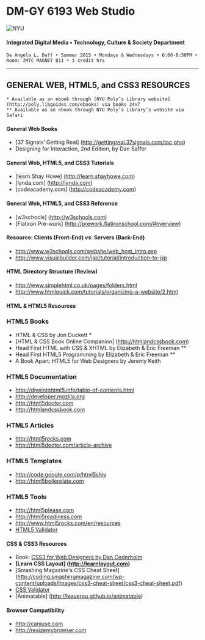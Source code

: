 # DM-GY 6193 Web Studio

![NYU](http://ws2.polishedsolid.com/de/nyu_soe_logo.png)
#### Integrated Digital Media • Technology, Culture & Society Department

    De Angela L. Duff • Summer 2015 • Mondays & Wednesdays • 6:00-8:50PM • Room: 2MTC MAGNET 811 • 3 credit hrs

---

##  GENERAL WEB, HTML5, and CSS3 RESOURCES


    * Available as an ebook through [NYU Poly’s Library website](http://poly.libguides.com/ebooks) via books 24x7
    ** Available as an ebook through NYU Poly’s Library’s website via Safari

#### General Web Books
* [37 Signals’ Getting Real] (http://gettingreal.37signals.com/toc.php)
* Designing for Interaction, 2nd Edition, by Dan Saffer

#### General Web, HTML5, and CSS3 Tutorials
* [learn Shay Howe] (http://learn.shayhowe.com)
* [lynda.com] (http://lynda.com)
* [codeacademy.com] (http://codeacademy.com)

#### General Web, HTML5, and CSS3 Reference
* [w3schools] (http://w3schools.com)
* [Flatiron Pre-work] (http://prework.flatironschool.com/#overview)

#### Resource: Clients (Front-End) vs. Servers (Back-End)
* http://www.w3schools.com/website/web_host_intro.asp
* http://www.visualbuilder.com/jsp/tutorial/introduction-to-jsp 

#### HTML Directory Structure (Review)
* http://www.simplehtml.co.uk/pages/folders.html
* http://www.htmlquick.com/tutorials/organizing-a-website/2.html

#### HTML & HTML5 Resources

### HTML5 Books
* HTML & CSS by Jon Duckett * 
* [HTML & CSS Book Online Companion] (http://htmlandcssbook.com)
* Head First HTML with CSS & XHTML by Elizabeth & Eric Freeman **
* Head First HTML5 Programming by Elizabeth & Eric Freeman **
* A Book Apart: HTML5 for Web Designers by Jeremy Keith 

### HTML5 Documentation
* http://diveintohtml5.info/table-of-contents.html
* http://developer.mozilla.org
* http://html5doctor.com
* http://htmlandcssbook.com 

### HTML5 Articles
* http://html5rocks.com
* http://html5doctor.com/article-archive 

### HTML5 Templates
* http://code.google.com/p/html5shiv
* http://html5boilerplate.com 

### HTML5 Tools
* http://html5please.com
* http://html5readiness.com
* http://www.html5rocks.com/en/resources
* [HTML5 Validator](http://validator.w3.org)

#### CSS & CSS3 Resources
* Book: [CSS3 for Web Designers by Dan Cederholm](http://www.abookapart.com/products/css3-for-web-designers)
* **[Learn CSS Layout] (http://learnlayout.com)** 
* [Smashing Magazine's CSS Cheat Sheet] (http://coding.smashingmagazine.com/wp-content/uploads/images/css3-cheat-sheet/css3-cheat-sheet.pdf)
* [CSS Validator](http://jigsaw.w3.org/css-validator)
* [Animatable] (http://leaverou.github.io/animatable)

#### Browser Compatibility
* http://caniuse.com
* http://resizemybrowser.com

